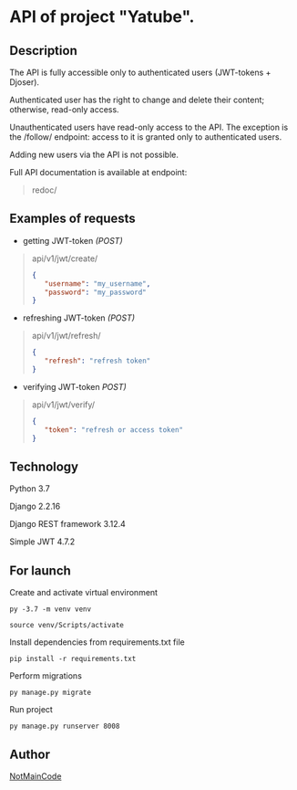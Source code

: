 # API of project "Yatube".

## Description

The API is fully accessible only to authenticated users (JWT-tokens + Djoser).

Authenticated user has the right to change and delete their content; otherwise, read-only access.

Unauthenticated users have read-only access to the API.
The exception is the /follow/ endpoint: access to it is granted only to authenticated users.

Adding new users via the API is not possible.

Full API documentation is available at endpoint:
>redoc/

## Examples of requests

- getting JWT-token *(POST)*
>api/v1/jwt/create/ 
>```json
>{
>    "username": "my_username",
>    "password": "my_password"
>}
>```

- refreshing JWT-token *(POST)*
>api/v1/jwt/refresh/ 
>```json
>{
>    "refresh": "refresh token"
>}
>```

- verifying JWT-token *POST)*
>api/v1/jwt/verify/ 
>```json
>{
>    "token": "refresh or access token"
>}
>```

## Technology

Python 3.7

Django 2.2.16

Django REST framework 3.12.4

Simple JWT 4.7.2

## For launch

Create and activate virtual environment
```
py -3.7 -m venv venv

source venv/Scripts/activate
```

Install dependencies from requirements.txt file
```
pip install -r requirements.txt
```

Perform migrations
```
py manage.py migrate
```

Run project
```
py manage.py runserver 8008
```

## Author

[NotMainCode](https://github.com/NotMainCode)
